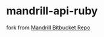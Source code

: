 # mandrill-api-ruby

fork from [Mandrill Bitbucket Repo](https://bitbucket.org/mailchimp/mandrill-api-ruby/)

